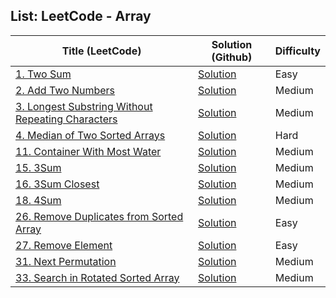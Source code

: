 
## **List:  LeetCode - Array**

| Title (LeetCode)	                                                                                                                  | Solution (Github)                                                                                                              | Difficulty |
|------------------------------------------------------------------------------------------------------------------------------------|--------------------------------------------------------------------------------------------------------------------------------|------------|
| [1. Two Sum](https://leetcode.com/problems/two-sum/)                                                                               | [Solution](https://github.com/hoangtien2k3qx1/LeetCode-Solutions/blob/main/Array/Two_Sum.java)                                 | Easy       |
| [2. Add Two Numbers](https://leetcode.com/problems/add-two-numbers/)                                                               | [Solution](https://github.com/hoangtien2k3qx1/LeetCode-Solutions/blob/main/Array/Add_Two_Numbers.java)                         | Medium     |
| [3. Longest Substring Without Repeating Characters](https://leetcode.com/problems/longest-substring-without-repeating-characters/) | [Solution]()                                                                                                                   | Medium     |
| [4. 	Median of Two Sorted Arrays](https://leetcode.com/problems/median-of-two-sorted-arrays/)                                      | [Solution](https://github.com/hoangtien2k3qx1/Java/blob/main/LeetCode_Solution/Array/Median_of_Two_Sorted_Arrays.java)         | Hard       |
| [11. Container With Most Water](https://leetcode.com/problems/container-with-most-water/)                                          | [Solution](https://github.com/hoangtien2k3qx1/Java/blob/main/LeetCode_Solution/Array/Container_With_Most_Water.java)           | Medium     |
| [15. 3Sum](https://leetcode.com/problems/3sum/)                                                                                    | [Solution](https://github.com/hoangtien2k3qx1/Java/blob/main/LeetCode_Solution/Array/ThreeSum.java)                            | Medium     |
| [16. 3Sum Closest](https://leetcode.com/problems/3sum-closest/)                                                                    | [Solution](https://github.com/hoangtien2k3qx1/Java/blob/main/LeetCode_Solution/Array/Three_Sum_Closest.java)                   | Medium     |
| [18. 4Sum](https://leetcode.com/problems/4sum/)                                                                                    | [Solution](https://github.com/hoangtien2k3qx1/Java/blob/main/LeetCode_Solution/Array/fourSum.java)                             | Medium     |
| [26. Remove Duplicates from Sorted Array](https://leetcode.com/problems/remove-duplicates-from-sorted-array/)                      | [Solution](https://github.com/hoangtien2k3qx1/Java/blob/main/LeetCode_Solution/Array/Remove_Duplicates_from_Sorted_Array.java) | Easy       |
| [27. Remove Element](https://leetcode.com/problems/remove-element/)                                                                | [Solution](https://github.com/hoangtien2k3qx1/Java/blob/main/LeetCode_Solution/Array/Remove_Element.java)                      | Easy       |
| [31. Next Permutation](https://leetcode.com/problems/next-permutation/)                                                            | [Solution]()                                                                                                                   | Medium     |
| [33. Search in Rotated Sorted Array](https://leetcode.com/problems/search-in-rotated-sorted-array/description/)                    | [Solution]()                                                                                                                   | Medium     |

